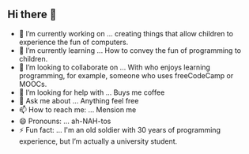 ## Hi there 👋

- 🔭 I’m currently working on ... creating things that allow children to experience the fun of computers.
- 🌱 I’m currently learning ... How to convey the fun of programming to children.
- 👯 I’m looking to collaborate on ... With who enjoys learning programming, for example, someone who uses freeCodeCamp or MOOCs.
- 🤔 I’m looking for help with ... Buys me coffee
- 💬 Ask me about ... Anything feel free
- 📫 How to reach me: ... Mension me
- 😄 Pronouns: ... ah-NAH-tos
- ⚡ Fun fact: ... I'm an old soldier with 30 years of programming experience, but I’m actually a university student.

